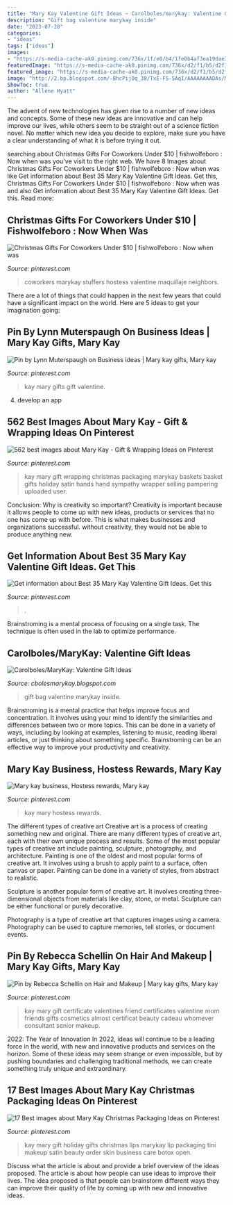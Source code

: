 ```yaml
---
title: "Mary Kay Valentine Gift Ideas ~ Carolboles/marykay: Valentine Gift Ideas"
description: "Gift bag valentine marykay inside"
date: "2023-07-28"
categories:
- "ideas"
tags: ["ideas"]
images:
- "https://s-media-cache-ak0.pinimg.com/736x/1f/e0/b4/1fe0b4af3ea19dae3c2ba7ea363dcfed.jpg"
featuredImage: "https://s-media-cache-ak0.pinimg.com/736x/d2/f1/b5/d2f1b5fa4f56b2034db9979c14c098a1.jpg"
featured_image: "https://s-media-cache-ak0.pinimg.com/736x/d2/f1/b5/d2f1b5fa4f56b2034db9979c14c098a1.jpg"
image: "http://2.bp.blogspot.com/-BhcPijOq_38/TxE-FS-5AqI/AAAAAAAADAs/MR5v7ZH-Xng/s1600/038.JPG"
ShowToc: true
author: "Allene Hyatt"
---
```



The advent of new technologies has given rise to a number of new ideas and concepts. Some of these new ideas are innovative and can help improve our lives, while others seem to be straight out of a science fiction novel. No matter which new idea you decide to explore, make sure you have a clear understanding of what it is before trying it out.

	

		
searching about Christmas Gifts For Coworkers Under $10 | fishwolfeboro : Now when was you've visit to the right web. We have 8 Images about Christmas Gifts For Coworkers Under $10 | fishwolfeboro : Now when was like Get information about Best 35 Mary Kay Valentine Gift Ideas. Get this, Christmas Gifts For Coworkers Under $10 | fishwolfeboro : Now when was and also Get information about Best 35 Mary Kay Valentine Gift Ideas. Get this. Read more:
		
    
## Christmas Gifts For Coworkers Under $10 | Fishwolfeboro : Now When Was

<img loading=lazy src="https://i.pinimg.com/736x/de/28/21/de282160a05b1308a7b228a22f6ff158.jpg" onerror="this.onerror=null;this.src='https://tse3.mm.bing.net/th?id=OIP.HdvlYo0b-cXCYn4tUBMb3AHaLH&amp;pid=15.1';" alt="Christmas Gifts For Coworkers Under $10 | fishwolfeboro : Now when was">

_Source: pinterest.com_

>coworkers marykay stuffers hostess valentine maquillaje neighbors. 

	

There are a lot of things that could happen in the next few years that could have a significant impact on the world. Here are 5 ideas to get your imagination going: 

    
## Pin By Lynn Muterspaugh On Business Ideas | Mary Kay Gifts, Mary Kay

<img loading=lazy src="https://i.pinimg.com/originals/b4/fc/50/b4fc50c07b430d4608637c2909289e7f.jpg" onerror="this.onerror=null;this.src='https://tse1.mm.bing.net/th?id=OIP.XH8TxRsaMLm44yXwCDL2oAHaJ6&amp;pid=15.1';" alt="Pin by Lynn Muterspaugh on Business ideas | Mary kay gifts, Mary kay">

_Source: pinterest.com_

>kay mary gifts gift valentine. 

	

4. develop an app

    
## 562 Best Images About Mary Kay - Gift &amp; Wrapping Ideas On Pinterest

<img loading=lazy src="https://s-media-cache-ak0.pinimg.com/736x/1f/e0/b4/1fe0b4af3ea19dae3c2ba7ea363dcfed.jpg" onerror="this.onerror=null;this.src='https://tse3.mm.bing.net/th?id=OIP.acSZUhsKT2ROVkE6zJyXLgHaJ3&amp;pid=15.1';" alt="562 best images about Mary Kay - Gift &amp; Wrapping Ideas on Pinterest">

_Source: pinterest.com_

>kay mary gift wrapping christmas packaging marykay baskets basket gifts holiday satin hands hand sympathy wrapper selling pampering uploaded user. 

	

Conclusion: Why is creativity so important?
Creativity is important because it allows people to come up with new ideas, products or services that no one has come up with before. This is what makes businesses and organizations successful. without creativity, they would not be able to produce anything new.

    
## Get Information About Best 35 Mary Kay Valentine Gift Ideas. Get This

<img loading=lazy src="https://i.pinimg.com/736x/21/a9/e6/21a9e60c71eaaee8caf3c639da2cfb92.jpg" onerror="this.onerror=null;this.src='https://tse4.mm.bing.net/th?id=OIP.eHc0h9mpGsgha0vOKAL9qAHaLH&amp;pid=15.1';" alt="Get information about Best 35 Mary Kay Valentine Gift Ideas. Get this">

_Source: pinterest.com_

>. 

	

Brainstroming is a mental process of focusing on a single task. The technique is often used in the lab to optimize performance.

    
## Carolboles/MaryKay: Valentine Gift Ideas

<img loading=lazy src="http://2.bp.blogspot.com/-BhcPijOq_38/TxE-FS-5AqI/AAAAAAAADAs/MR5v7ZH-Xng/s1600/038.JPG" onerror="this.onerror=null;this.src='https://tse4.mm.bing.net/th?id=OIP.cIy_hA6zeHk2evEojeDydgHaJ4&amp;pid=15.1';" alt="Carolboles/MaryKay: Valentine Gift Ideas">

_Source: cbolesmarykay.blogspot.com_

>gift bag valentine marykay inside. 

	

Brainstroming is a mental practice that helps improve focus and concentration. It involves using your mind to identify the similarities and differences between two or more topics. This can be done in a variety of ways, including by looking at examples, listening to music, reading liberal articles, or just thinking about something specific. Brainstroming can be an effective way to improve your productivity and creativity.

    
## Mary Kay Business, Hostess Rewards, Mary Kay

<img loading=lazy src="https://i.pinimg.com/736x/38/6f/da/386fda54fe6eed2a3e1456fba22a20d1--business-ideas-mary-kay.jpg" onerror="this.onerror=null;this.src='https://tse1.mm.bing.net/th?id=OIP.qKc1imfMeAoOVhU4E0nAowHaKk&amp;pid=15.1';" alt="Mary kay business, Hostess rewards, Mary kay">

_Source: pinterest.com_

>kay mary hostess rewards. 

	

The different types of creative art
Creative art is a process of creating something new and original. There are many different types of creative art, each with their own unique process and results. Some of the most popular types of creative art include painting, sculpture, photography, and architecture.
Painting is one of the oldest and most popular forms of creative art. It involves using a brush to apply paint to a surface, often canvas or paper. Painting can be done in a variety of styles, from abstract to realistic.

Sculpture is another popular form of creative art. It involves creating three-dimensional objects from materials like clay, stone, or metal. Sculpture can be either functional or purely decorative.

Photography is a type of creative art that captures images using a camera. Photography can be used to capture memories, tell stories, or document events.

    
## Pin By Rebecca Schellin On Hair And Makeup | Mary Kay Gifts, Mary Kay

<img loading=lazy src="https://i.pinimg.com/736x/16/ba/1f/16ba1f964b1ebfbba95b374746d2a464--best-friends-your-best-friend.jpg" onerror="this.onerror=null;this.src='https://tse2.mm.bing.net/th?id=OIP.S-nNtZau723ePmCieNsQbAHaJl&amp;pid=15.1';" alt="Pin by Rebecca Schellin on Hair and Makeup | Mary kay gifts, Mary kay">

_Source: pinterest.com_

>kay mary gift certificate valentines friend certificates valentine mom friends gifts cosmetics almost certificat beauty cadeau whomever consultant senior makeup. 

	

2022: The Year of Innovation
In 2022, ideas will continue to be a leading force in the world, with new and innovative products and services on the horizon. Some of these ideas may seem strange or even impossible, but by pushing boundaries and challenging traditional methods, we can create something truly unique and extraordinary.

    
## 17 Best Images About Mary Kay Christmas Packaging Ideas On Pinterest

<img loading=lazy src="https://s-media-cache-ak0.pinimg.com/736x/d2/f1/b5/d2f1b5fa4f56b2034db9979c14c098a1.jpg" onerror="this.onerror=null;this.src='https://tse3.mm.bing.net/th?id=OIP.5P728-qh3sENnnAbr8hh9gHaJ4&amp;pid=15.1';" alt="17 Best images about Mary Kay Christmas Packaging Ideas on Pinterest">

_Source: pinterest.com_

>kay mary gift holiday gifts christmas lips marykay lip packaging tini makeup satin beauty order skin business care botox open. 

	

Discuss what the article is about and provide a brief overview of the ideas proposed.
The article is about how people can use ideas to improve their lives. The idea proposed is that people can brainstorm different ways they can improve their quality of life by coming up with new and innovative ideas.

